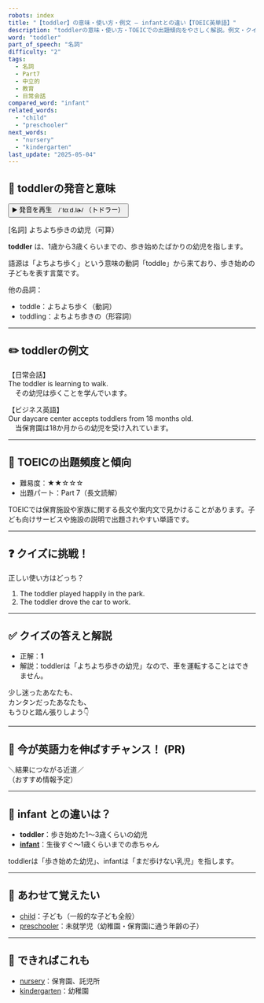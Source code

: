 ```yaml
---
robots: index
title: "【toddler】の意味・使い方・例文 ― infantとの違い【TOEIC英単語】"
description: "toddlerの意味・使い方・TOEICでの出題傾向をやさしく解説。例文・クイズ付きでinfantとの違いもわかりやすく学べます。"
word: "toddler"
part_of_speech: "名詞"
difficulty: "2"
tags:
  - 名詞
  - Part7
  - 中立的
  - 教育
  - 日常会話
compared_word: "infant"
related_words:
  - "child"
  - "preschooler"
next_words:
  - "nursery"
  - "kindergarten"
last_update: "2025-05-04"
---
```


## 🔰 toddlerの発音と意味

<button class="play-audio" onclick="playTTS('toddler')">
  <span class="play-audio-main">
    ▶️ 発音を再生　/ˈtɑːd.lɚ/
  </span>
  <span class="play-audio-sub">
    （トドラー）
  </span>
</button>

[名詞] よちよち歩きの幼児（可算）

**toddler** は、1歳から3歳くらいまでの、歩き始めたばかりの幼児を指します。

語源は「よちよち歩く」という意味の動詞「toddle」から来ており、歩き始めの子どもを表す言葉です。

他の品詞：  
- toddle：よちよち歩く（動詞）
- toddling：よちよち歩きの（形容詞）

---

## ✏️ toddlerの例文

【日常会話】  
The toddler is learning to walk.  
　その幼児は歩くことを学んでいます。

【ビジネス英語】  
Our daycare center accepts toddlers from 18 months old.  
　当保育園は18か月からの幼児を受け入れています。

---

## 🎯 TOEICの出題頻度と傾向

- 難易度：★★☆☆☆
- 出題パート：Part 7（長文読解）

TOEICでは保育施設や家族に関する長文や案内文で見かけることがあります。子ども向けサービスや施設の説明で出題されやすい単語です。

---

## ❓ クイズに挑戦！

正しい使い方はどっち？

1. The toddler played happily in the park.  
2. The toddler drove the car to work.

---

## ✅ クイズの答えと解説

- 正解：**1**
- 解説：toddlerは「よちよち歩きの幼児」なので、車を運転することはできません。

少し迷ったあなたも、  
カンタンだったあなたも、  
もうひと踏ん張りしよう👇️

---

## 🚀 今が英語力を伸ばすチャンス！ (PR)

<div class="info-center">
＼結果につながる近道／<br>  
（おすすめ情報予定）
</div>

---

## 🤔  infant との違いは？

- **toddler**：歩き始めた1～3歳くらいの幼児
- **[infant](/word/infant/)**：生後すぐ～1歳くらいまでの赤ちゃん

toddlerは「歩き始めた幼児」、infantは「まだ歩けない乳児」を指します。

---

## 🧩 あわせて覚えたい

- [child](/word/child/)：子ども（一般的な子ども全般）
- [preschooler](/word/preschooler/)：未就学児（幼稚園・保育園に通う年齢の子）

---

## 📖 できればこれも

- [nursery](/word/nursery/)：保育園、託児所
- [kindergarten](/word/kindergarten/)：幼稚園

<!-- cvid: aid04_bid32 -->
